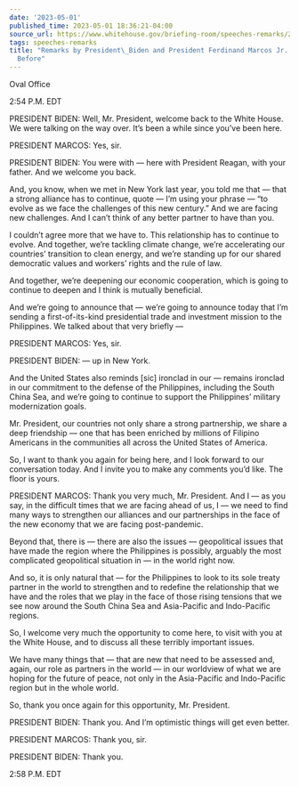 ```yaml
---
date: '2023-05-01'
published_time: 2023-05-01 18:36:21-04:00
source_url: https://www.whitehouse.gov/briefing-room/speeches-remarks/2023/05/01/remarks-by-president-biden-and-president-ferdinand-marcos-jr-of-the-philippines-before/
tags: speeches-remarks
title: "Remarks by President\_Biden and President Ferdinand Marcos Jr. of the Philippines\_\
  Before"
---
```

 
Oval Office

2:54 P.M. EDT

PRESIDENT BIDEN: Well, Mr. President, welcome back to the White House.
We were talking on the way over. It’s been a while since you’ve been
here.

PRESIDENT MARCOS: Yes, sir.

PRESIDENT BIDEN: You were with — here with President Reagan, with your
father. And we welcome you back.

And, you know, when we met in New York last year, you told me that —
that a strong alliance has to continue, quote — I’m using your phrase —
“to evolve as we face the challenges of this new century.” And we are
facing new challenges. And I can’t think of any better partner to have
than you.

I couldn’t agree more that we have to. This relationship has to continue
to evolve. And together, we’re tackling climate change, we’re
accelerating our countries’ transition to clean energy, and we’re
standing up for our shared democratic values and workers’ rights and the
rule of law.

And together, we’re deepening our economic cooperation, which is going
to continue to deepen and I think is mutually beneficial.

And we’re going to announce that — we’re going to announce today that
I’m sending a first-of-its-kind presidential trade and investment
mission to the Philippines. We talked about that very briefly —

PRESIDENT MARCOS: Yes, sir.

PRESIDENT BIDEN: — up in New York.

And the United States also reminds \[sic\] ironclad in our — remains
ironclad in our commitment to the defense of the Philippines, including
the South China Sea, and we’re going to continue to support the
Philippines’ military modernization goals.

Mr. President, our countries not only share a strong partnership, we
share a deep friendship — one that has been enriched by millions of
Filipino Americans in the communities all across the United States of
America.

So, I want to thank you again for being here, and I look forward to our
conversation today. And I invite you to make any comments you’d like.
The floor is yours.

PRESIDENT MARCOS: Thank you very much, Mr. President. And I — as you
say, in the difficult times that we are facing ahead of us, I — we need
to find many ways to strengthen our alliances and our partnerships in
the face of the new economy that we are facing post-pandemic.

Beyond that, there is — there are also the issues — geopolitical issues
that have made the region where the Philippines is possibly, arguably
the most complicated geopolitical situation in — in the world right now.

And so, it is only natural that — for the Philippines to look to its
sole treaty partner in the world to strengthen and to redefine the
relationship that we have and the roles that we play in the face of
those rising tensions that we see now around the South China Sea and
Asia-Pacific and Indo-Pacific regions.

So, I welcome very much the opportunity to come here, to visit with you
at the White House, and to discuss all these terribly important issues.

We have many things that — that are new that need to be assessed and,
again, our role as partners in the world — in our worldview of what we
are hoping for the future of peace, not only in the Asia-Pacific and
Indo-Pacific region but in the whole world.

So, thank you once again for this opportunity, Mr. President.

PRESIDENT BIDEN: Thank you. And I’m optimistic things will get even
better.

PRESIDENT MARCOS: Thank you, sir.

PRESIDENT BIDEN: Thank you.

2:58 P.M. EDT
